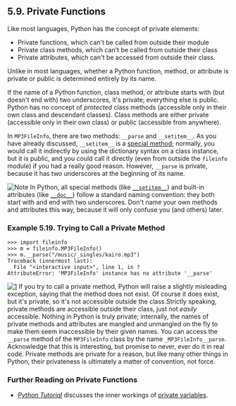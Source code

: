 

5.9. Private Functions
----------------------

Like most languages, Python has the concept of private elements:

-   Private functions, which can't be called from outside their module
-   Private class methods, which can't be called from outside their
    class
-   Private attributes, which can't be accessed from outside their
    class.

Unlike in most languages, whether a Python function, method, or
attribute is private or public is determined entirely by its name.

If the name of a Python function, class method, or attribute starts with
(but doesn't end with) two underscores, it's private; everything else is
public. Python has no concept of *protected* class methods (accessible
only in their own class and descendant classes). Class methods are
either private (accessible only in their own class) or public
(accessible from anywhere).

In `MP3FileInfo`, there are two methods: `__parse` and `__setitem__`. As
you have already discussed, `__setitem__` is a [special
method](special_class_methods.html#fileinfo.specialmethods.setitem.example "Example 5.13. The __setitem__ Special Method");
normally, you would call it indirectly by using the dictionary syntax on
a class instance, but it is public, and you could call it directly (even
from outside the `fileinfo` module) if you had a really good reason.
However, `__parse` is private, because it has two underscores at the
beginning of its name.


![Note](../images/note.png) 
In Python, all special methods (like [`__setitem__`](special_class_methods.html#fileinfo.specialmethods.setitem.example "Example 5.13. The __setitem__ Special Method")) and built-in attributes (like [`__doc__`](../getting_to_know_python/everything_is_an_object.html#odbchelper.import "Example 2.3. Accessing the buildConnectionString Function's doc string")) follow a standard naming convention: they both start with and end with two underscores. Don't name your own methods and attributes this way, because it will only confuse you (and others) later. 

### Example 5.19. Trying to Call a Private Method

    >>> import fileinfo
    >>> m = fileinfo.MP3FileInfo()
    >>> m.__parse("/music/_singles/kairo.mp3") 
    Traceback (innermost last):
      File "<interactive input>", line 1, in ?
    AttributeError: 'MP3FileInfo' instance has no attribute '__parse'



[![1](../images/callouts/1.png)](#fileinfo.private.1.1) If you try to call a private method, Python will raise a slightly misleading exception, saying that the method does not exist. Of course it does exist, but it's private, so it's not accessible outside the class.Strictly speaking, private methods are accessible outside their class, just not *easily* accessible. Nothing in Python is truly private; internally, the names of private methods and attributes are mangled and unmangled on the fly to make them seem inaccessible by their given names. You can access the `__parse` method of the `MP3FileInfo` class by the name `_MP3FileInfo__parse`. Acknowledge that this is interesting, but promise to never, ever do it in real code. Private methods are private for a reason, but like many other things in Python, their privateness is ultimately a matter of convention, not force. 

### Further Reading on Private Functions

-   [*Python Tutorial*](https://docs.python.org/2/tutorial/)
    discusses the inner workings of [private
    variables](https://docs.python.org/2/tutorial/classes.html#private-variables-and-class-local-references).

  

